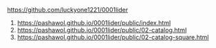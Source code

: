 <https://github.com/luckyone1221/0001lider>
1. <https://pashawol.github.io/0001lider/public/index.html>
1. <https://pashawol.github.io/0001lider/public/02-catalog.html>
1. <https://pashawol.github.io/0001lider/public/02-catalog-square.html>